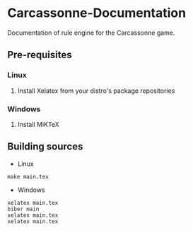 # Carcassonne-Documentation

Documentation of rule engine for the Carcassonne game.

## Pre-requisites

### Linux

1. Install Xelatex from your distro's package repositories

### Windows

1. Install MiKTeX

## Building sources

- Linux
```console
make main.tex
```

- Windows
```console
xelatex main.tex
biber main
xelatex main.tex
xelatex main.tex
```
